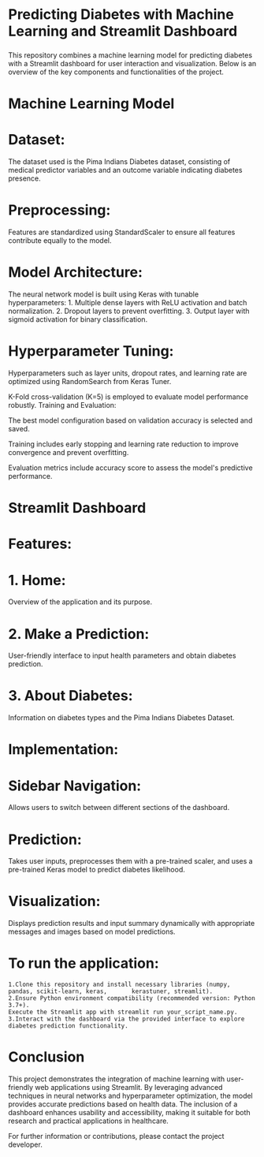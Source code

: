 # Predicting Diabetes with Machine Learning and Streamlit Dashboard

###
This repository combines a machine learning model for predicting diabetes with a Streamlit dashboard for user interaction and visualization. Below is an overview of the key components and functionalities of the project.
###


# Machine Learning Model
# Dataset:
The dataset used is the Pima Indians Diabetes dataset, consisting of medical predictor variables and an outcome variable indicating diabetes presence.


# Preprocessing:
Features are standardized using StandardScaler to ensure all features contribute equally to the model.

# Model Architecture:
The neural network model is built using Keras with tunable hyperparameters:
    1. Multiple dense layers with ReLU activation and batch normalization.
    2. Dropout layers to prevent overfitting.
    3. Output layer with sigmoid activation for binary classification.

# Hyperparameter Tuning:
Hyperparameters such as layer units, dropout rates, and learning rate are optimized using RandomSearch from Keras Tuner.

K-Fold cross-validation (K=5) is employed to evaluate model performance robustly.
Training and Evaluation:

The best model configuration based on validation accuracy is selected and saved.

Training includes early stopping and learning rate reduction to improve convergence and prevent overfitting.

Evaluation metrics include accuracy score to assess the model's predictive performance.

# Streamlit Dashboard
# Features:

#   1. Home: 
Overview of the application and its purpose.
#   2. Make a Prediction: 
User-friendly interface to input health parameters and obtain diabetes prediction.
#   3. About Diabetes: 
Information on diabetes types and the Pima Indians Diabetes Dataset.

# Implementation:

# Sidebar Navigation: 
Allows users to switch between different sections of the dashboard.
# Prediction: 
Takes user inputs, preprocesses them with a pre-trained scaler, and uses a pre-trained Keras model to predict diabetes likelihood.
# Visualization: 
Displays prediction results and input summary dynamically with appropriate messages and images based on model predictions.

# To run the application:
    1.Clone this repository and install necessary libraries (numpy, pandas, scikit-learn, keras,       kerastuner, streamlit).
    2.Ensure Python environment compatibility (recommended version: Python 3.7+).
    Execute the Streamlit app with streamlit run your_script_name.py.
    3.Interact with the dashboard via the provided interface to explore diabetes prediction functionality.

# Conclusion
This project demonstrates the integration of machine learning with user-friendly web applications using Streamlit. By leveraging advanced techniques in neural networks and hyperparameter optimization, the model provides accurate predictions based on health data. The inclusion of a dashboard enhances usability and accessibility, making it suitable for both research and practical applications in healthcare.

For further information or contributions, please contact the project developer.
